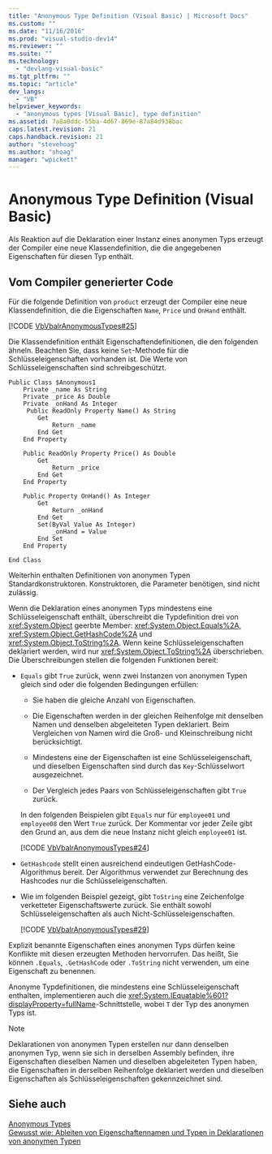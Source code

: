 ```yaml
---
title: "Anonymous Type Definition (Visual Basic) | Microsoft Docs"
ms.custom: ""
ms.date: "11/16/2016"
ms.prod: "visual-studio-dev14"
ms.reviewer: ""
ms.suite: ""
ms.technology: 
  - "devlang-visual-basic"
ms.tgt_pltfrm: ""
ms.topic: "article"
dev_langs: 
  - "VB"
helpviewer_keywords: 
  - "anonymous types [Visual Basic], type definition"
ms.assetid: 7a8a0ddc-55ba-4d67-869e-87a84d938bac
caps.latest.revision: 21
caps.handback.revision: 21
author: "stevehoag"
ms.author: "shoag"
manager: "wpickett"
---
```

# Anonymous Type Definition (Visual Basic)
Als Reaktion auf die Deklaration einer Instanz eines anonymen Typs erzeugt der Compiler eine neue Klassendefinition, die die angegebenen Eigenschaften für diesen Typ enthält.  
  
## Vom Compiler generierter Code  
 Für die folgende Definition von `product` erzeugt der Compiler eine neue Klassendefinition, die die Eigenschaften `Name`, `Price` und `OnHand` enthält.  
  
 [!CODE [VbVbalrAnonymousTypes#25](../CodeSnippet/VS_Snippets_VBCSharp/VbVbalrAnonymousTypes#25)]  
  
 Die Klassendefinition enthält Eigenschaftendefinitionen, die den folgenden ähneln.  Beachten Sie, dass keine `Set`\-Methode für die Schlüsseleigenschaften vorhanden ist.  Die Werte von Schlüsseleigenschaften sind schreibgeschützt.  
  
```vb#  
Public Class $Anonymous1  
    Private _name As String  
    Private _price As Double  
    Private _onHand As Integer  
     Public ReadOnly Property Name() As String  
        Get  
            Return _name  
        End Get  
    End Property  
  
    Public ReadOnly Property Price() As Double  
        Get  
            Return _price  
        End Get  
    End Property  
  
    Public Property OnHand() As Integer  
        Get  
            Return _onHand  
        End Get  
        Set(ByVal Value As Integer)  
            _onHand = Value  
        End Set  
    End Property  
  
End Class  
```  
  
 Weiterhin enthalten Definitionen von anonymen Typen Standardkonstruktoren.  Konstruktoren, die Parameter benötigen, sind nicht zulässig.  
  
 Wenn die Deklaration eines anonymen Typs mindestens eine Schlüsseleigenschaft enthält, überschreibt die Typdefinition drei von <xref:System.Object> geerbte Member: <xref:System.Object.Equals%2A>, <xref:System.Object.GetHashCode%2A> und <xref:System.Object.ToString%2A>.  Wenn keine Schlüsseleigenschaften deklariert werden, wird nur <xref:System.Object.ToString%2A> überschrieben.  Die Überschreibungen stellen die folgenden Funktionen bereit:  
  
-   `Equals` gibt `True` zurück, wenn zwei Instanzen von anonymen Typen gleich sind oder die folgenden Bedingungen erfüllen:  
  
    -   Sie haben die gleiche Anzahl von Eigenschaften.  
  
    -   Die Eigenschaften werden in der gleichen Reihenfolge mit denselben Namen und denselben abgeleiteten Typen deklariert.  Beim Vergleichen von Namen wird die Groß\- und Kleinschreibung nicht berücksichtigt.  
  
    -   Mindestens eine der Eigenschaften ist eine Schlüsseleigenschaft, und dieselben Eigenschaften sind durch das `Key`\-Schlüsselwort ausgezeichnet.  
  
    -   Der Vergleich jedes Paars von Schlüsseleigenschaften gibt `True` zurück.  
  
     In den folgenden Beispielen gibt `Equals` nur für `employee01` und `employee08` den Wert `True` zurück.  Der Kommentar vor jeder Zeile gibt den Grund an, aus dem die neue Instanz nicht gleich `employee01` ist.  
  
     [!CODE [VbVbalrAnonymousTypes#24](../CodeSnippet/VS_Snippets_VBCSharp/VbVbalrAnonymousTypes#24)]  
  
-   `GetHashcode` stellt einen ausreichend eindeutigen GetHashCode\-Algorithmus bereit.  Der Algorithmus verwendet zur Berechnung des Hashcodes nur die Schlüsseleigenschaften.  
  
-   Wie im folgenden Beispiel gezeigt, gibt `ToString` eine Zeichenfolge verketteter Eigenschaftswerte zurück.  Sie enthält sowohl Schlüsseleigenschaften als auch Nicht\-Schlüsseleigenschaften.  
  
     [!CODE [VbVbalrAnonymousTypes#29](../CodeSnippet/VS_Snippets_VBCSharp/VbVbalrAnonymousTypes#29)]  
  
 Explizit benannte Eigenschaften eines anonymen Typs dürfen keine Konflikte mit diesen erzeugten Methoden hervorrufen.  Das heißt, Sie können `.Equals`, `.GetHashCode` oder `.ToString` nicht verwenden, um eine Eigenschaft zu benennen.  
  
 Anonyme Typdefinitionen, die mindestens eine Schlüsseleigenschaft enthalten, implementieren auch die <xref:System.IEquatable%601?displayProperty=fullName>\-Schnittstelle, wobei `T` der Typ des anonymen Typs ist.  
  
> [!NOTE]
>  Deklarationen von anonymen Typen erstellen nur dann denselben anonymen Typ, wenn sie sich in derselben Assembly befinden, ihre Eigenschaften dieselben Namen und dieselben abgeleiteten Typen haben, die Eigenschaften in derselben Reihenfolge deklariert werden und dieselben Eigenschaften als Schlüsseleigenschaften gekennzeichnet sind.  
  
## Siehe auch  
 [Anonymous Types](../../../../visual-basic/programming-guide/language-features/objects-and-classes/anonymous-types.md)   
 [Gewusst wie: Ableiten von Eigenschaftennamen und Typen in Deklarationen von anonymen Typen](../../../../visual-basic/programming-guide/language-features/objects-and-classes/how-to-infer-property-names-and-types-in-anonymous-type-declarations.md)
